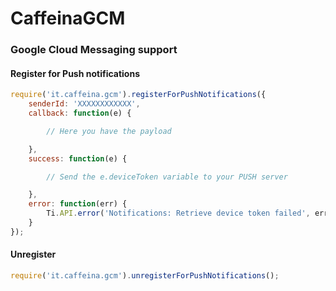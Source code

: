 # CaffeinaGCM

### Google Cloud Messaging support

#### Register for Push notifications

```js
require('it.caffeina.gcm').registerForPushNotifications({
	senderId: 'XXXXXXXXXXXX',
	callback: function(e) {

		// Here you have the payload

	},
	success: function(e) {

		// Send the e.deviceToken variable to your PUSH server

	},
	error: function(err) {
		Ti.API.error('Notifications: Retrieve device token failed', err);
	}
});
```


#### Unregister

```js
require('it.caffeina.gcm').unregisterForPushNotifications();
```